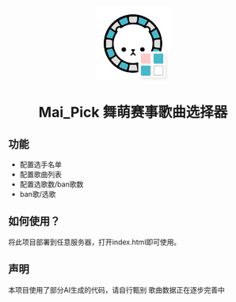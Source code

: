<div align="center">

<img src="./img/logo.png" width="150px">

# Mai_Pick 舞萌赛事歌曲选择器

</div>

## 功能

- 配置选手名单
- 配置歌曲列表
- 配置选歌数/ban歌数
- ban歌/选歌

## 如何使用？

将此项目部署到任意服务器，打开index.html即可使用。

## 声明

本项目使用了部分AI生成的代码，请自行甄别
歌曲数据正在逐步完善中